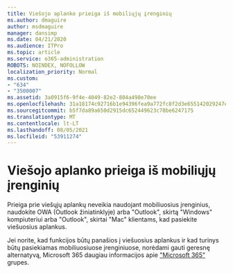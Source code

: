 ```yaml
---
title: Viešojo aplanko prieiga iš mobiliųjų įrenginių
ms.author: dmaguire
author: msdmaguire
manager: dansimp
ms.date: 04/21/2020
ms.audience: ITPro
ms.topic: article
ms.service: o365-administration
ROBOTS: NOINDEX, NOFOLLOW
localization_priority: Normal
ms.custom:
- "634"
- "3500007"
ms.assetid: 3a0915f6-9f4e-4049-82e2-804a498e70ee
ms.openlocfilehash: 31a18174c92716b1e94396fea9a772fc8f2d3e655142029247e6e99dae18b03a
ms.sourcegitcommit: b5f7da89a650d2915dc652449623c78be6247175
ms.translationtype: MT
ms.contentlocale: lt-LT
ms.lasthandoff: 08/05/2021
ms.locfileid: "53911274"
---
```

# <a name="public-folder-access-from-mobile-devices"></a>Viešojo aplanko prieiga iš mobiliųjų įrenginių

Prieiga prie viešųjų aplankų neveikia naudojant mobiliuosius įrenginius, naudokite OWA (Outlook žiniatinklyje) arba "Outlook", skirtą "Windows" kompiuteriui arba "Outlook", skirtai "Mac" klientams, kad pasiekite viešuosius aplankus.

Jei norite, kad funkcijos būtų panašios į viešuosius aplankus ir kad turinys būtų pasiekiamas mobiliuosiuose įrenginiuose, norėdami gauti geresnę alternatyvą, Microsoft 365 daugiau informacijos apie ["Microsoft 365"](https://support.office.com/article/learn-about-office-365-groups-b565caa1-5c40-40ef-9915-60fdb2d97fa2) grupes.
  